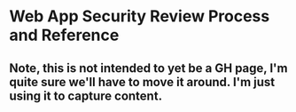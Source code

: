 # Web App Security Review Process and Reference

## Note, this is not intended to yet be a GH page, I'm quite sure we'll have to move it around.  I'm just using it to capture content.

